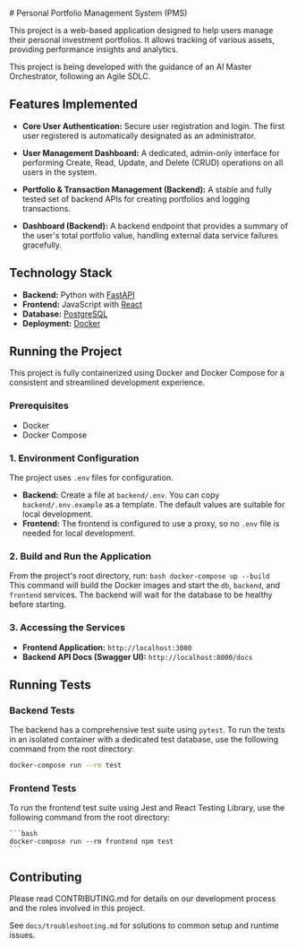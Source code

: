 ﻿﻿﻿﻿﻿﻿# Personal Portfolio Management System (PMS)

This project is a web-based application designed to help users manage their personal investment portfolios. It allows tracking of various assets, providing performance insights and analytics.

This project is being developed with the guidance of an AI Master Orchestrator, following an Agile SDLC.

## Features Implemented

*   **Core User Authentication:** Secure user registration and login. The first user registered is automatically designated as an administrator.
*   **User Management Dashboard:** A dedicated, admin-only interface for performing Create, Read, Update, and Delete (CRUD) operations on all users in the system.

*   **Portfolio & Transaction Management (Backend):** A stable and fully tested set of backend APIs for creating portfolios and logging transactions.
*   **Dashboard (Backend):** A backend endpoint that provides a summary of the user's total portfolio value, handling external data service failures gracefully.
## Technology Stack

-   **Backend:** Python with [FastAPI](https://fastapi.tiangolo.com/)
-   **Frontend:** JavaScript with [React](https://reactjs.org/)
-   **Database:** [PostgreSQL](https://www.postgresql.org/)
-   **Deployment:** [Docker](https://www.docker.com/)

## Running the Project

This project is fully containerized using Docker and Docker Compose for a consistent and streamlined development experience.

### Prerequisites
*   Docker
*   Docker Compose

### 1. Environment Configuration

The project uses `.env` files for configuration.

*   **Backend:** Create a file at `backend/.env`. You can copy `backend/.env.example` as a template. The default values are suitable for local development.
*   **Frontend:** The frontend is configured to use a proxy, so no `.env` file is needed for local development.

### 2. Build and Run the Application

From the project's root directory, run:
    ```bash
    docker-compose up --build
    ```
This command will build the Docker images and start the `db`, `backend`, and `frontend` services. The backend will wait for the database to be healthy before starting.

### 3. Accessing the Services

*   **Frontend Application:** `http://localhost:3000`
*   **Backend API Docs (Swagger UI):** `http://localhost:8000/docs`

## Running Tests

### Backend Tests

The backend has a comprehensive test suite using `pytest`. To run the tests in an isolated container with a dedicated test database, use the following command from the root directory:

```bash
docker-compose run --rm test
```

### Frontend Tests

To run the frontend test suite using Jest and React Testing Library, use the following command from the root directory:

    ```bash
    docker-compose run --rm frontend npm test
    ```

## Contributing

Please read CONTRIBUTING.md for details on our development process and the roles involved in this project.

See `docs/troubleshooting.md` for solutions to common setup and runtime issues.